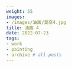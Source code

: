```yaml
---
weight: 55
images:
- /images/油画/莫奈4.jpg
title: 油画 4
date: 2022-07-23
tags:
- work
- painting
- archive # all posts
---
```

